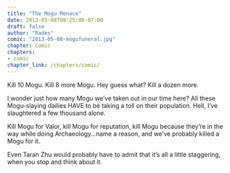 ```yaml
---
title: "The Mogu Menace"
date: 2013-05-08T08:25:00-07:00
draft: false
author: "Rades"
comic: "2013-05-08-mogufuneral.jpg"
chapter: Comic
chapters:
- comic
chapter_link: /chapters/comic/
---
```


Kill 10 Mogu. Kill 8 more Mogu. Hey guess what? Kill a dozen more.


I wonder just how many Mogu we’ve taken out in our time here? All these Mogu-slaying dailies HAVE to be taking a toll on their population. Hell, I’ve slaughtered a few thousand alone. 


Kill Mogu for Valor, kill Mogu for reputation, kill Mogu because they’re in the way while doing Archaeology…name a reason, and we’ve probably killed a Mogu for it.


Even Taran Zhu would probably have to admit that it’s all a little staggering, when you stop and think about it.


